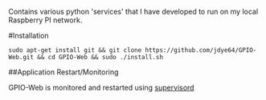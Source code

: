 Contains various python 'services' that I have developed to run on my local Raspberry PI network.

#Installation
```
sudo apt-get install git && git clone https://github.com/jdye64/GPIO-Web.git && cd GPIO-Web && sudo ./install.sh
```

##Application Restart/Monitoring

GPIO-Web is monitored and restarted using [supervisord](#http://supervisord.org)